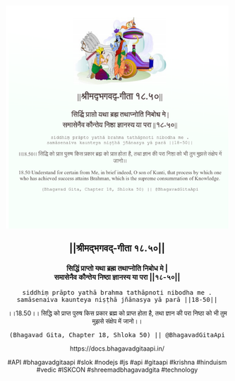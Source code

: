 <img src="../../asset/BG_18_50.png"/>
<center><h2>||श्रीमद्‍भगवद्‍-गीता १८.५०||</h2>
<h3>सिद्धिं प्राप्तो यथा ब्रह्म तथाप्नोति निबोध मे |<br/>समासेनैव कौन्तेय निष्ठा ज्ञानस्य या परा ||१८-५०||</h3>
<pre>siddhiṃ prāpto yathā brahma tathāpnoti nibodha me .<br/>samāsenaiva kaunteya niṣṭhā jñānasya yā parā ||18-50||</pre>
<p>।।18.50।। सिद्धि को प्राप्त पुरुष किस प्रकार ब्रह्म को प्राप्त होता है, तथा ज्ञान की परा निष्ठा को भी तुम मुझसे संक्षेप में जानो।।</p>
<pre>(Bhagavad Gita, Chapter 18, Shloka 50) || @BhagavadGitaApi</pre><p>https://docs.bhagavadgitaapi.in/</p><p>#API #bhagavadgitaapi #slok #nodejs #js #api #gitaapi #krishna #hinduism #vedic #ISKCON #shreemadbhagavadgita #technology</p></center>